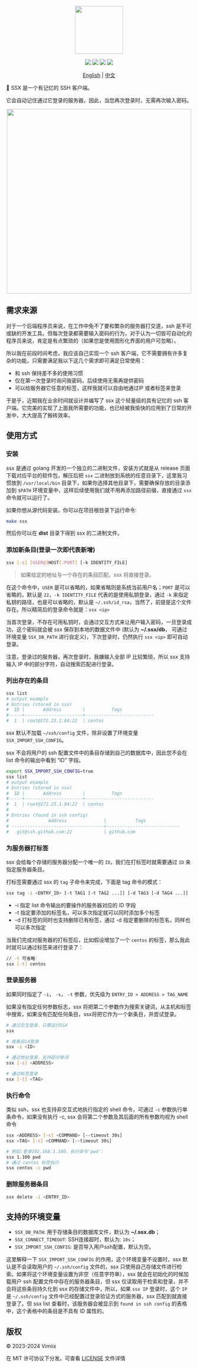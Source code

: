 <p align="center">
    <img src="https://raw.githubusercontent.com/vimiix/ssx/master/static/logo.svg?sanitize=true"
        height="130">
</p>

<p align="center">
    <a href="https://github.com/vimiix/ssx/actions" alt="license">
    <img src="https://github.com/vimiix/ssx/actions/workflows/release.yml/badge.svg" /></a>
    <a href="https://goreportcard.com/report/github.com/vimiix/ssx" alt="goreport">
    <img src="https://goreportcard.com/badge/github.com/vimiix/ssx" /></a>
    <a href="https://github.com/vimiix/ssx/blob/main/LICENSE" alt="license">
    <img src="https://img.shields.io/badge/License-MIT-jasper" /></a>
    <a href="https://github.com/vimiix" alt="author">
    <img src="https://img.shields.io/badge/Author-Vimiix-blue" /></a>
</p>

<p align="center"><a href="https://github.com/vimiix/ssx/blob/main/README.md">English</a> | <a href="https://github.com/vimiix/ssx/blob/main/README_zh.md">中文</a></p>


🦅 SSX 是一个有记忆的 SSH 客户端。

它会自动记住通过它登录的服务器，因此，当您再次登录时，无需再次输入密码。

<p align="center">
    <img src="https://raw.githubusercontent.com/vimiix/ssx/master/static/demo.svg?sanitize=true"
        height="500">
</p>

## 需求来源

对于一个后端程序员来说，在工作中免不了要和繁杂的服务器打交道，ssh 是不可或缺的开发工具。但每次登录都需要输入密码的行为，对于认为一切皆可自动化的程序员来说，肯定是有点繁琐的（如果您是使用图形化界面的用户可忽略）。

所以我在前段时间考虑，我应该自己实现一个 ssh 客户端，它不需要拥有许多复杂的功能，只需要满足我以下这几个需求即可满足日常使用：

- 和 ssh 保持差不多的使用习惯
- 仅在第一次登录时询问我密码，后续使用无需再提供密码
- 可以给服务器它任意的标签，这样我就可以自由地通过IP 或者标签来登录

于是乎，近期我在业余时间就设计并编写了 ssx 这个轻量级的具有记忆的 ssh 客户端。它完美的实现了上面我所需要的功能，也已经被我愉快的应用到了日常的开发中，大大提高了搬砖效率。

## 使用方式

### 安装

ssx 是通过 golang 开发的一个独立的二进制文件，安装方式就是从 release 页面下载对应平台的软件包，解压后把 `ssx` 二进制放到系统的任意目录下，这里我习惯放到 `/usr/local/bin` 目录下，如果你选择其他目录下，需要确保存放的目录添加到 `$PATH` 环境变量中，这样后续使用我们就不用再添加路径前缀，直接通过 `ssx` 命令就可以运行了。

如果你想从源代码安装，你可以在项目根目录下运行命令:

```bash
make ssx
```

然后你可以在 **dist** 目录下得到 ssx 的二进制文件。

### 添加新条目(登录一次即代表新增)

```bash
ssx [-s] [USER@]HOST[:PORT] [-k IDENTITY_FILE]
```

> 如果给定的地址与一个存在的条目匹配，ssx 将直接登录。

在这个命令中，`USER` 是可以省略的，如果省略则是系统当前用户名；`PORT` 是可以省略的，默认是 `22`，`-k IDENTITY_FILE` 代表的是使用私钥登录，通过 `-k` 来指定私钥的路径，也是可以省略的，默认是 `~/.ssh/id_rsa`，当然了，前提是这个文件存在。所以精简后的登录命令就是：`ssx <ip>`

当首次登录，不存在可用私钥时，会通过交互方式来让用户输入密码，一旦登录成功，这个密码就会被 ssx 保存到本地的数据文件中 (默认为 **~/.ssx/db**， 可通过环境变量 `SSX_DB_PATH` 进行自定义)，下次登录时，仍然执行 `ssx <ip>` 即可自动登录。

注意，登录过的服务器，再次登录时，我嫌输入全部 IP 比较繁琐，所以 ssx 支持输入 IP 中的部分字符，自动搜索匹配进行登录。

### 列出存在的条目

```bash
ssx list
# output example
# Entries (stored in ssx)
#  ID |       Address        |          Tags
#-----+----------------------+--------------------------
#  1  | root@172.23.1.84:22  | centos
```

ssx 默认不加载 `~/ssh/config` 文件，除非设置了环境变量 `SSX_IMPORT_SSH_CONFIG`。

ssx 不会将用户的 ssh 配置文件中的条目存储到自己的数据库中，因此您不会在 list 命令的输出中看到 “ID” 字段。

```bash
export SSX_IMPORT_SSH_CONFIG=true
ssx list
# output example
# Entries (stored in ssx)
#  ID |       Address        |          Tags
#-----+----------------------+--------------------------
#  1  | root@172.23.1.84:22  | centos
#
# Entries (found in ssh config)
#               Address              |           Tags
# -----------------------------------+----------------------------
#   git@ssh.github.com:22            | github.com
```

### 为服务器打标签

ssx 会给每个存储的服务器分配一个唯一的 `ID`，我们在打标签时就需要通过 `ID` 来指定服务器条目。

打标签需要通过 ssx 的 `tag` 子命令来完成，下面是 tag 命令的模式：

```bash
ssx tag -i <ENTRY_ID> [-t TAG1 [-t TAG2 ...]] [-d TAG3 [-d TAG4 ...]]
```

- -i 指定 list 命令输出的要操作的服务器对应的 ID 字段
- -t 指定要添加的标签名，可以多次指定就可以同时添加多个标签
- -d 打标签的同时也支持删除已有标签，通过 -d 指定要删除的标签名，同样也可以多次指定

当我们完成对服务器的打标签后，比如假设增加了一个 `centos` 的标签，那么我此时就可以通过标签来进行登录了：

```bash
// -t 可省略
ssx [-t] centos
```

### 登录服务器

如果同时指定了 `-i`， `-s`， `-t` 参数，优先级为 `ENTRY_ID > ADDRESS > TAG_NAME`

如果没有指定任何参数标志，ssx 将把第二个参数作为搜索关键词，从主机和标签中搜索，如果没有匹配任何条目，ssx将把它作为一个新条目，并尝试登录。

```bash
# 通过交互登录，只需运行SSX
ssx

# 按条目id登录
ssx -i <ID>

# 通过地址登录，支持部分单词
ssx [-s] <ADDRESS>

# 通过标签登录
ssx [-t] <TAG>
```

### 执行命令

类似 ssh，ssx 也支持非交互式地执行指定的 shell 命令，可通过 `-c` 参数执行单条命令，如果没有执行 -c, ssx 会将第二个参数及其后面的所有参数均视为 shell 命令

```bash
ssx <ADDRESS> [-c] <COMMAND> [--timeout 30s]
ssx <TAG> [-c] <COMMAND> [--timeout 30s]

# 例如:登录192.168.1.100，执行命令'pwd':
ssx 1.100 pwd
# 通过 centos 标签执行
ssx centos -c pwd
```

### 删除服务器条目

```bash
ssx delete -i <ENTRY_ID>
```

## 支持的环境变量

- `SSX_DB_PATH`: 用于存储条目的数据库文件，默认为 **~/.ssx.db**；
- `SSX_CONNECT_TIMEOUT`: SSH连接超时，默认为: `10s`；
- `SSX_IMPORT_SSH_CONFIG`: 是否导入用户ssh配置，默认为空。

这里解释一下 `SSX_IMPORT_SSH_CONFIG` 的作用，这个环境变量不设置时，ssx 默认是不会读取用户的 `~/.ssh/config` 文件的，ssx 只使用自己存储文件进行检索。如果将这个环境变量设置为非空（任意字符串），ssx 就会在初始化的时候加载用户 ssh 配置文件中存在的服务器条目，但 ssx 仅读取用于检索和登录，并不会将这些条目持久化到 ssx 的存储文件中，所以，如果 `ssx IP` 登录时，这个 `IP` 是 `~/.ssh/config` 文件中已经配置过登录验证方式的服务器，ssx 匹配到就直接登录了。但 ssx list 查看时，该服务器会被显示到 `found in ssh config` 的表格中，这个表格中的条目是不具有 ID 属性的。

## 版权

© 2023-2024 Vimiix

在 MIT 许可协议下分发。可查看 [LICENSE](https://github.com/vimiix/ssx/blob/main/LICENSE) 文件详情
